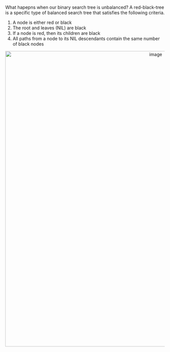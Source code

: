 What hapepns when our binary search tree is unbalanced? A red-black-tree is a specific type of balanced search tree that satisfies the following criteria.

1. A node is either red or black
2. The root and leaves (NIL) are black
3. If a node is red, then its children are black
4. All paths from a node to its NIL descendants contain the same number of black nodes

<p align="center">
<img width="935" alt="image" src="https://user-images.githubusercontent.com/49863684/192351950-4a92cd54-84e2-4baf-bac6-8a7cfb7692a7.png">
</p>
